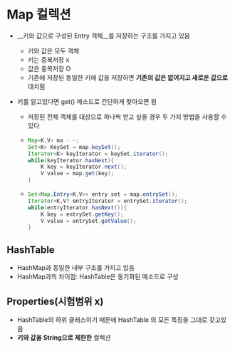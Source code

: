 # Map 컬렉션

* __키와 값으로 구성된 Entry 객체__를 저장하는 구조를 가지고 있음
  * 키와 값은 모두 객체
  * 키는 중복저장 x
  * 값은 중복저장 O
  * 기존에 저장된 동일한 키에 값을 저장하면 __기존의 값은 없어지고 새로운 값으로__ 대치됨

* 키를 알고있다면 get() 메소드로 간단하게 찾아오면 됨

  * 저장된 전체 객체를 대상으로 하나씩 얻고 싶을 경우 두 가지 방법을 사용할 수 있다	

  * ```java
    Map<K,V> ma - ~;
    Set<K> KeySet = map.keySet();
    Iterator<K> keyIterator = keySet.iterator();
    while(keyIterator.hasNext){
        K key = keyIterator.next();
        V value = map.get(key);
    }
    
    ```

  * ```java
    Set<Map.Entry<K,V>> entry set = map.entrySet();
    Iterator<K,V? entryIterator = entrySet.iterator();
    while(entryIterator.hasNext()){
        K key = entrySet.getKey();
        V value = entrySet.getValue();
    }
    ```

    

## HashTable

* HashMap과 동일한 내부 구조를 가지고 있음
* HashMap과의 차이점: HashTable은 동기화된 메소드로 구성



## Properties(시험범위 x)

* HashTable의 하위 클래스이기 때문에 HashTable 의 모든 특징을 그대로 갖고있음
* __키와 값을 String으로 제한한__ 컬렉션